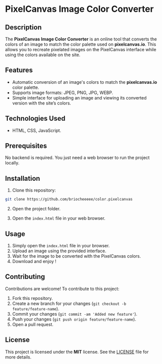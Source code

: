 # PixelCanvas Image Color Converter

## Description
The **PixelCanvas Image Color Converter** is an online tool that converts the colors of an image to match the color palette used on **pixelcanvas.io**. This allows you to recreate pixelated images on the PixelCanvas interface while using the colors available on the site.

## Features

- Automatic conversion of an image's colors to match the **pixelcanvas.io** color palette.
- Supports image formats: JPEG, PNG, JPG, WEBP.
- Simple interface for uploading an image and viewing its converted version with the site’s colors.

## Technologies Used

- HTML, CSS, JavaScript.

## Prerequisites

No backend is required. You just need a web browser to run the project locally.

## Installation

1. Clone this repository:

```bash
git clone https://github.com/briocheeeee/color.pixelcanvas
```

2. Open the project folder.

3. Open the `index.html` file in your web browser.

## Usage

1. Simply open the `index.html` file in your browser.
2. Upload an image using the provided interface.
3. Wait for the image to be converted with the PixelCanvas colors.
4. Download and enjoy !

## Contributing

Contributions are welcome! To contribute to this project:

1. Fork this repository.
2. Create a new branch for your changes (`git checkout -b feature/feature-name`).
3. Commit your changes (`git commit -am 'Added new feature'`).
4. Push your changes (`git push origin feature/feature-name`).
5. Open a pull request.

## License

This project is licensed under the **MIT** license. See the [LICENSE](LICENSE) file for more details.
